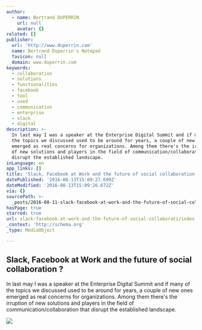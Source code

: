 ```yaml
---
author:
  - name: Bertrand DUPERRIN
    url: null
    avatar: {}
related: []
publisher:
  url: 'http://www.duperrin.com'
  name: Bertrand Duperrin's Notepad
  favicon: null
  domain: www.duperrin.com
keywords:
  - collaboration
  - solutions
  - functionalities
  - facebook
  - tool
  - used
  - communication
  - enterprise
  - slack
  - digital
description: >-
  In last may I was a speaker at the Enterprise Digital Summit and if many of
  the topics we discussed used to be around for years, a couple of new ones
  emerged as real concerns for organizations. Among them there's the irruption
  of new solutions and players in the field of communication/collaboration that
  disrupt the established landscape.
inLanguage: en
app_links: []
title: 'Slack, Facebook at Work and the future of social collaboration ?'
datePublished: '2016-08-13T15:09:27.699Z'
dateModified: '2016-08-13T15:09:26.672Z'
via: {}
sourcePath: >-
  _posts/2016-08-11-slack-facebook-at-work-and-the-future-of-social-collaborati.md
hasPage: true
starred: true
url: slack-facebook-at-work-and-the-future-of-social-collaborati/index.html
_context: 'http://schema.org'
_type: MediaObject

---
```

<article style=""><h1>Slack, Facebook at Work and the future of social collaboration ?</h1><p>In last may I was a speaker at the Enterprise Digital Summit and if many of the topics we discussed used to be around for years, a couple of new ones emerged as real concerns for organizations. Among them there's the irruption of new solutions and players in the field of communication/collaboration that disrupt the established landscape.</p><img src="http://i2.wp.com/www.duperrin.com/english/wp-content/uploads/2016/06/shutterstock_415895407.jpg?fit=1000%2C764" /></article>